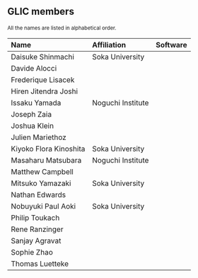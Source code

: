<h2>GLIC members</h2> 
<small>All the names are listed in alphabetical order.</small>

|Name|Affiliation|Software|
|:-------|:-------------|:---------|
|Daisuke Shinmachi|Soka University | |
|Davide Alocci| | |
|Frederique Lisacek| | |
|Hiren Jitendra Joshi| | |
|Issaku Yamada|Noguchi Institute| |
|Joseph Zaia| | |
|Joshua Klein| | |
|Julien Mariethoz| | |
|Kiyoko Flora Kinoshita|Soka University| |
|Masaharu Matsubara|Noguchi Institute| |
|Matthew Campbell| | |
|Mitsuko Yamazaki|Soka University| |
|Nathan Edwards| | |
|Nobuyuki Paul Aoki|Soka University| |
|Philip Toukach| | |
|Rene Ranzinger| | |
|Sanjay Agravat| | |
|Sophie Zhao| | |
|Thomas Luetteke| | |
